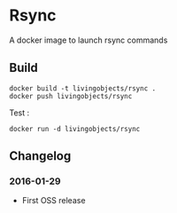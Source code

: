 # Rsync

A docker image to launch rsync commands

## Build

    docker build -t livingobjects/rsync .
    docker push livingobjects/rsync

Test :

    docker run -d livingobjects/rsync

## Changelog

### 2016-01-29
* First OSS release